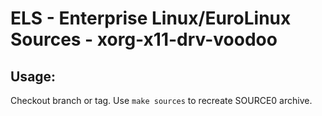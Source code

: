 # ELS - Enterprise Linux/EuroLinux Sources - xorg-x11-drv-voodoo
 
## Usage:
  Checkout branch or tag. Use `make sources` to recreate  SOURCE0 archive.
